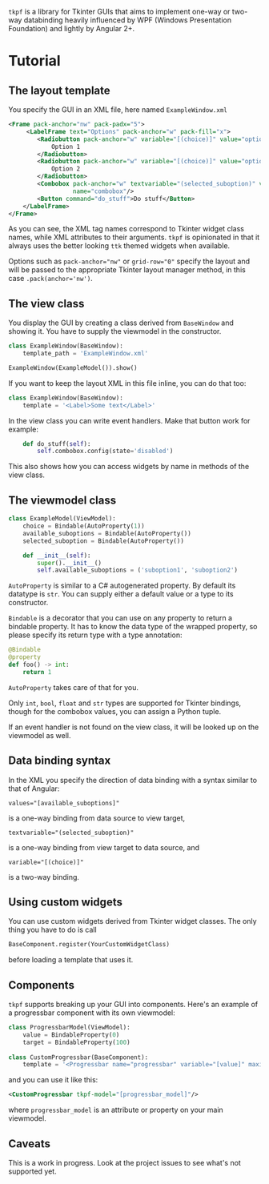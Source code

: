 `tkpf` is a library for Tkinter GUIs that aims to implement one-way or two-way databinding
heavily influenced by WPF (Windows Presentation Foundation) and lightly by Angular 2+.

# Tutorial
## The layout template
You specify the GUI in an XML file, here named `ExampleWindow.xml`

```xml
<Frame pack-anchor="nw" pack-padx="5">
     <LabelFrame text="Options" pack-anchor="w" pack-fill="x">
        <Radiobutton pack-anchor="w" variable="[(choice)]" value="option1">
            Option 1
        </Radiobutton>        
        <Radiobutton pack-anchor="w" variable="[(choice)]" value="option2">
            Option 2
        </Radiobutton>
        <Combobox pack-anchor="w" textvariable="(selected_suboption)" values="[available_suboptions]"
                  name="combobox"/>
        <Button command="do_stuff">Do stuff</Button>
    </LabelFrame>
</Frame>
```

As you can see, the XML tag names correspond to Tkinter widget class names, 
while XML attributes to their arguments.
`tkpf` is opinionated in that it always uses the better looking `ttk` themed widgets
when available.

Options such as `pack-anchor="nw"` or `grid-row="0"` specify the layout and will be passed to the appropriate 
Tkinter layout manager method, in this case `.pack(anchor='nw')`.

## The view class
You display the GUI by creating a class derived from `BaseWindow` and showing it.
You have to supply the viewmodel in the constructor.

```python
class ExampleWindow(BaseWindow):
    template_path = 'ExampleWindow.xml'

ExampleWindow(ExampleModel()).show()
```
If you want to keep the layout XML in this file inline, you can do that too:

```python
class ExampleWindow(BaseWindow):
    template = '<Label>Some text</Label>'
```

In the view class you can write event handlers. Make that button work for example:

```python
    def do_stuff(self):
        self.combobox.config(state='disabled')
```

This also shows how you can access widgets by name in methods of the view class.

## The viewmodel class
```python
class ExampleModel(ViewModel):
    choice = Bindable(AutoProperty(1))
    available_suboptions = Bindable(AutoProperty())
    selected_suboption = Bindable(AutoProperty())

    def __init__(self):
        super().__init__()
        self.available_suboptions = ('suboption1', 'suboption2')
```

`AutoProperty` is similar to a C# autogenerated property. By default its datatype is `str`.
You can supply either a default value or a type to its constructor.

`Bindable` is a decorator that you can use on any property to return a bindable property.
It has to know the data type of the wrapped property, so please specify its return type with a type annotation:
```python
@Bindable
@property
def foo() -> int:
    return 1
```

`AutoProperty` takes care of that for you.

Only `int`, `bool`, `float` and `str` types are supported for Tkinter bindings, though for the combobox
 values, you can assign a Python tuple.
 
If an event handler is not found on the view class, it will be looked up on the viewmodel as well.
 
## Data binding syntax
In the XML you specify the direction of data binding with a syntax similar to that of Angular:

```
values="[available_suboptions]"
```
is a one-way binding from data source to view target,
```
textvariable="(selected_suboption)"
```
is a one-way binding from view target to data source, and
```
variable="[(choice)]"
```
is a two-way binding.

## Using custom widgets
You can use custom widgets derived from Tkinter widget classes.
The only thing you have to do is call 

```python
BaseComponent.register(YourCustomWidgetClass)
```

before loading a template that uses it.

## Components
`tkpf` supports breaking up your GUI into components.
Here's an example of a progressbar component with its own viewmodel:

```python
class ProgressbarModel(ViewModel):
    value = BindableProperty(0)
    target = BindableProperty(100)
    
class CustomProgressbar(BaseComponent):
    template = '<Progressbar name="progressbar" variable="[value]" maximum="[target]"/>'
```

and you can use it like this:
```xml
<CustomProgressbar tkpf-model="[progressbar_model]"/>
```

where `progressbar_model` is an attribute or property on your main viewmodel.

## Caveats
This is a work in progress. Look at the project issues to see what's not supported yet.